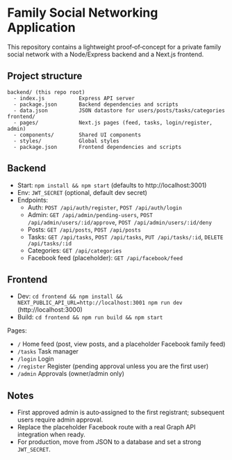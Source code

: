 # Family Social Networking Application

This repository contains a lightweight proof‑of‑concept for a private family social network with a Node/Express backend and a Next.js frontend.

## Project structure

```
backend/ (this repo root)
  - index.js           Express API server
  - package.json       Backend dependencies and scripts
  - data.json          JSON datastore for users/posts/tasks/categories
frontend/
  - pages/             Next.js pages (feed, tasks, login/register, admin)
  - components/        Shared UI components
  - styles/            Global styles
  - package.json       Frontend dependencies and scripts
```

## Backend

- Start: `npm install && npm start` (defaults to http://localhost:3001)
- Env: `JWT_SECRET` (optional, default dev secret)
- Endpoints:
  - Auth: `POST /api/auth/register`, `POST /api/auth/login`
  - Admin: `GET /api/admin/pending-users`, `POST /api/admin/users/:id/approve`, `POST /api/admin/users/:id/deny`
  - Posts: `GET /api/posts`, `POST /api/posts`
  - Tasks: `GET /api/tasks`, `POST /api/tasks`, `PUT /api/tasks/:id`, `DELETE /api/tasks/:id`
  - Categories: `GET /api/categories`
  - Facebook feed (placeholder): `GET /api/facebook/feed`

## Frontend

- Dev: `cd frontend && npm install && NEXT_PUBLIC_API_URL=http://localhost:3001 npm run dev` (http://localhost:3000)
- Build: `cd frontend && npm run build && npm start`

Pages:
- `/` Home feed (post, view posts, and a placeholder Facebook family feed)
- `/tasks` Task manager
- `/login` Login
- `/register` Register (pending approval unless you are the first user)
- `/admin` Approvals (owner/admin only)

## Notes
- First approved admin is auto‑assigned to the first registrant; subsequent users require admin approval.
- Replace the placeholder Facebook route with a real Graph API integration when ready.
- For production, move from JSON to a database and set a strong `JWT_SECRET`.